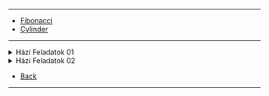 
---

- [Fibonacci](./java/fibo.md)
- [Cylinder](./java/cylinder.md)

---

<details>
  <summary>Házi Feladatok 01</summary>

1. [Pitagorasz](./java/hazi_feladatok_01/pitagorasz.md)
1. [Üzemanyag](./java/hazi_feladatok_01/uzemanyag.md)
1. [Téglalap terület kerület](./java/hazi_feladatok_01/teglalap_ter_ker.md)
1. [Kör kerület terület](./java/hazi_feladatok_01/kor_ker_ter.md)
1. [Maradék nélkül öttel hárommal](./java/hazi_feladatok_01/maradek_nelkul_ottel_harommal.md)
1. [Felnőtt e](./java/hazi_feladatok_01/felnott_e.md)
1. [Átlag három](./java/hazi_feladatok_01/atlag_harom.md)
1. [Vízfogyasztás 3 liter](./java/hazi_feladatok_01/vizfogyasztas_3liter.md)
1. [Kalória bevitel](./java/hazi_feladatok_01/kaloria_bevitel.md)
1. [Szorzat páros](./java/hazi_feladatok_01/szorzat_paros.md)
1. [Páros hat](./java/hazi_feladatok_01/paros_hat.md)
1. [Dolgozó többet keres](java/hazi_feladatok_01/dolgozo_tobbetkeres.md)
1. [Törtszámok hasonlít](./java/hazi_feladatok_01/tortszamok_hasonlit.md)
1. [Település](./java/hazi_feladatok_01/telepules.md)
1. [Testtömegindex](./java/hazi_feladatok_01/testtomeg_index.md)
1. [Benzin fogyasztás](./java/hazi_feladatok_01/benzin_fogyasztas.md)
1. [Hét napjai](./java/hazi_feladatok_01/hetnapjai.md)
1. [Switch menü](./java/hazi_feladatok_01/switch_menu.md)
1. [Switch hatvány](./java/hazi_feladatok_01/switch_hatvany.md)
1. [Euro forint](./java/hazi_feladatok_01/euro_ft.md)
1. [Kocka dobás](./java/hazi_feladatok_01/kocka_dobas.md)
1. [Felszolgálók](./java/hazi_feladatok_01/felszolgalok.md)
1. [Zöldséges](./java/hazi_feladatok_01/zoldseges.md)
1. [Született főváros](./java/hazi_feladatok_01/szuletett_fovaros.md)
1. [Háromszög szerkeszthető](./java/hazi_feladatok_01/haromszog_szerkesztheto.md)
1. [Színház jegyek](./java/hazi_feladatok_01/szinhaz_jegyek.md)
1. [Távolság](./java/hazi_feladatok_01/tavolsag.md)
1. [Évszakok](./java/hazi_feladatok_01/evszakok.md)
1. [Alvásidő](./java/hazi_feladatok_01/alvasido.md)
1. [Másodfokú](./java/hazi_feladatok_01/masodfoku.md)
1. [Pozitív](./java/hazi_feladatok_01/pozitiv.md)
1. [Véletlen számok](./java/hazi_feladatok_01/veletlenSzamok.md)
1. [Pélnzfeldobás](./java/hazi_feladatok_01/penzfeldobas.md)
1. [Kocka](./java/hazi_feladatok_01/kocka.md)
1. [Kocka dobás](./java/hazi_feladatok_01/kockaDobas.md)
1. [Posta](./java/hazi_feladatok_01/posta.md)
1. [Szökőév](./java/hazi_feladatok_01/szokoEv.md)
1. [Pénztáros](./java/hazi_feladatok_01/penztaros.md)
1. [Sípálya](./java/hazi_feladatok_01/sipalya.md)
1. [Körkúp - még nincs kész!](./java/hazi_feladatok_01/korkup.md)

</details>

<details>
  <summary>Házi Feladatok 02</summary>

1. [Öt véletlen szám átlag](./java/hazi_feladtok_02/ot_veletlen_atlag.md)
1. [Tíz véletlen páros páratlan](./java/hazi_feladtok_02/tiz_veletlen_paros_paratlan.md)
1. [Dolgozó fizetés átlag](./java/hazi_feladtok_02/dolgozo_fizetes_atlag.md)
1. [számok amíg nem 7](./java/hazi_feladtok_02/szamok_amig_nem_het.md)
1. [hárommal és néggyel osztható](./java/hazi_feladtok_02/harommal_neggyel_oszthato.md)
1. [nyolc elemű tömb](./java/hazi_feladtok_02/tomb_nyolc_elem.md)
1. [20 véltelen elemű tömb](./java/hazi_feladtok_02/husz_veletlen_elemu_tomb.md)
1. [karakterek tömb](./java/hazi_feladtok_02/karakterek_tomb.md)
1. [15 elemű tömb 20 és 60 között](./java/hazi_feladtok_02/tizenot_elemu_tomb_husz_es_hatvan_kozott.md)
1. [8x8-as mátrix tömb](./java/hazi_feladtok_02/nyolc_x_nyolc_matrix_atlo.md)
1. [6x6-os mátrix tömb](./java/hazi_feladtok_02/hatszor_hatos_matrix.md)
1. [3x4-es mátrix tömb](./java/hazi_feladtok_02/haromszor_negyes_matrix.md)
1. [30 elemű tömb](./java/hazi_feladtok_02/harminc_elemu_tomb.md)

</details

---

- [Back](../../README.md)

---
